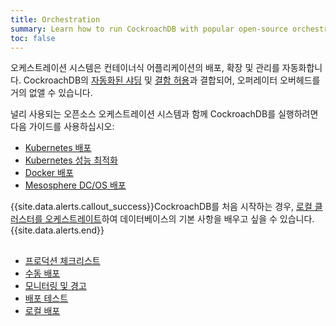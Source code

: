 ```yaml
---
title: Orchestration
summary: Learn how to run CockroachDB with popular open-source orchestration systems.
toc: false
---
```

 
오케스트레이션 시스템은 컨테이너식 어플리케이션의 배포, 확장 및 관리를 자동화합니다. CockroachDB의 [자동화된 샤딩](frequently-asked-questions.html#how-does-cockroachdb-scale) 및 [결함 허용](frequently-asked-questions.html#how-does-cockroachdb-survive-failures)과 결합되어, 오퍼레이터 오버헤드를 거의 없앨 수 있습니다.

널리 사용되는 오픈소스 오케스트레이션 시스템과 함께 CockroachDB를 실행하려면 다음 가이드를 사용하십시오:

- [Kubernetes 배포](orchestrate-cockroachdb-with-kubernetes.html)
- [Kubernetes 성능 최적화](kubernetes-performance.html)
- [Docker 배포](orchestrate-cockroachdb-with-docker-swarm.html)
- [Mesosphere DC/OS 배포](orchestrate-cockroachdb-with-mesosphere-insecure.html)

{{site.data.alerts.callout_success}}CockroachDB를 처음 시작하는 경우, <a href="orchestrate-a-local-cluster-with-kubernetes-insecure.html"> 로컬 클러스터를 오케스트레이트</a>하여 데이터베이스의 기본 사항을 배우고 싶을 수 있습니다.{{site.data.alerts.end}}

## 

- [프로덕션 체크리스트](recommended-production-settings.html)
- [수동 배포](manual-deployment.html)
- [모니터링 및 경고](monitoring-and-alerting.html)
- [배포 테스트](deploy-a-test-cluster.html)
- [로컬 배포](start-a-local-cluster.html)
